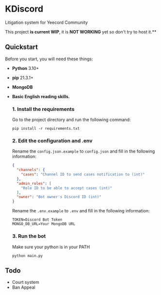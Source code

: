 # KDiscord

Litigation system for Yeecord Community

This project **is current WIP**, it is **NOT WORKING** yet so don't try to host it.**

## Quickstart

Before you start, you will need these things:

* **Python** 3.10+
* **pip** 21.3.1+
* **MongoDB**
* **Basic English reading skills.**

  ### 1. Install the requirements
  Go to the project directory and run the following command:
    ```shell
    pip install -r requirements.txt
    ```

  ### 2. Edit the configuration and .env
  Rename the `config.json.example` to `config.json` and fill in the following information:
    ```json
    {
      "channels": {
        "cases": "Channel ID to send cases notification to (int)"
      },
      "admin_roles": [
        "Role ID to be able to accept cases (int)"
      ],
      "owner": "Bot owner's Discord ID (int)"
    }
    ```
  Rename the `.env.example` to `.env` and fill in the following information:
    ```
    TOKEN=Discord Bot Token
    MONGO_DB_URL=Your MongoDB URL
    ```

  ### 3. Run the bot
  Make sure your python is in your PATH
    ```shell 
    python main.py
    ```

## Todo

* Court system
* Ban Appeal 
